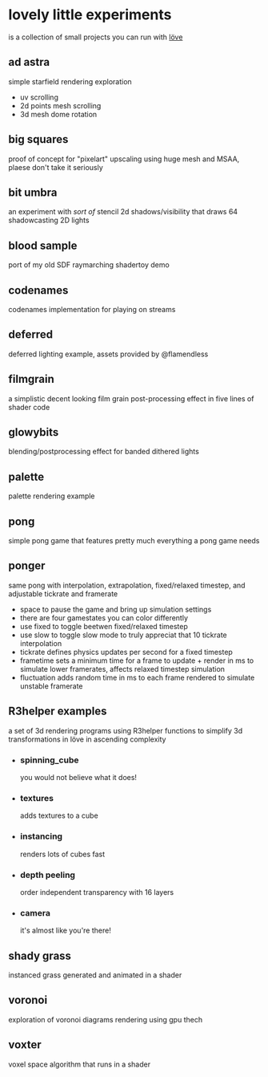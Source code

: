 # lovely little experiments
 is a collection of small projects you can run with [löve](https://love2d.org/)

## ad astra
 simple starfield rendering exploration
 - uv scrolling
 - 2d points mesh scrolling
 - 3d mesh dome rotation

## big squares
 proof of concept for "pixelart" upscaling using huge mesh and MSAA, plaese don't take it seriously

## bit umbra
 an experiment with *sort of* stencil 2d shadows/visibility that draws 64 shadowcasting 2D lights

## blood sample
 port of my old SDF raymarching shadertoy demo

## codenames
 codenames implementation for playing on streams

## deferred
 deferred lighting example, assets provided by @flamendless

## filmgrain
 a simplistic decent looking film grain post-processing effect in five lines of shader code

## glowybits
 blending/postprocessing effect for banded dithered lights

## palette
 palette rendering example

## pong
 simple pong game that features pretty much everything a pong game needs

## ponger
 same pong with interpolation, extrapolation, fixed/relaxed timestep, and adjustable tickrate and framerate
 - space to pause the game and bring up simulation settings
 - there are four gamestates you can color differently
 - use fixed to toggle beetwen fixed/relaxed timestep
 - use slow to toggle slow mode to truly appreciat that 10 tickrate interpolation
 - tickrate defines physics updates per second for a fixed timestep
 - frametime sets a minimum time for a frame to update + render in ms to simulate lower framerates, affects relaxed timestep simulation
 - fluctuation adds random time in ms to each frame rendered to simulate unstable framerate

## R3helper examples
 a set of 3d rendering programs using R3helper functions to simplify 3d transformations in löve
 in ascending complexity
 - ### spinning_cube
   you would not believe what it does!
 - ### textures
   adds textures to a cube
 - ### instancing
   renders lots of cubes fast
 - ### depth peeling
   order independent transparency with 16 layers
 - ### camera
   it's almost like you're there!

## shady grass
 instanced grass generated and animated in a shader

## voronoi
 exploration of voronoi diagrams rendering using gpu thech

## voxter
 voxel space algorithm that runs in a shader
